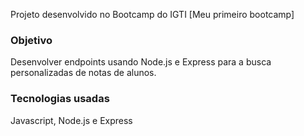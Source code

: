 Projeto desenvolvido no Bootcamp do IGTI [Meu primeiro bootcamp]

### Objetivo

Desenvolver endpoints usando Node.js e Express para a busca personalizadas de notas de alunos.

### Tecnologias usadas

Javascript, Node.js e Express

